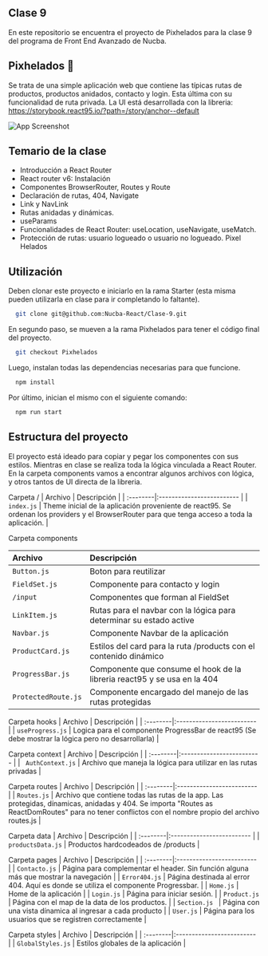 ## Clase 9

En este repositorio se encuentra el proyecto de Pixhelados para la clase 9 del programa de Front End Avanzado de Nucba.

## Pixhelados 🍨
Se trata de una simple aplicación web que contiene las típicas rutas de productos, productos anidados, contacto y login. Esta última con su funcionalidad de ruta privada.
La UI está desarrollada con la libreria: https://storybook.react95.io/?path=/story/anchor--default

![App Screenshot](https://res.cloudinary.com/dcatzxqqf/image/upload/v1657584185/coding/Readmes/Reaact/Clase-8/Clase-8-Main_or9msk.png)

## Temario de la clase

- Introducción a React Router
- React router v6: Instalación
- Componentes BrowserRouter, Routes y Route
- Declaración de rutas, 404, Navigate
- Link y NavLink
- Rutas anidadas y dinámicas.
- useParams
- Funcionalidades de React Router:  useLocation, useNavigate, useMatch.
- Protección de rutas: usuario logueado o usuario no logueado. Pixel Helados


## Utilización

Deben clonar este proyecto e iniciarlo en la rama Starter (esta misma pueden utilizarla en clase para ir completando lo faltante).

```bash
  git clone git@github.com:Nucba-React/Clase-9.git
```

En segundo paso, se mueven a la rama Pixhelados para tener el código final del proyecto.

```bash
  git checkout Pixhelados
```

Luego, instalan todas las dependencias necesarias para que funcione.

```bash
  npm install
```

Por último, inician el mismo con el siguiente comando:

```bash
  npm run start
```

## Estructura del proyecto

El proyecto está ideado para copiar y pegar los componentes con sus estilos. Mientras en clase se realiza toda la lógica vinculada a React Router.
En la carpeta components vamos a encontrar algunos archivos con lógica, y otros tantos de UI directa de la libreria.

Carpeta /
| Archivo    | Descripción                |
| :--------|:------------------------- |
| `index.js` | Theme inicial de la aplicación proveniente de react95. Se ordenan los providers y el BrowserRouter para que tenga acceso a toda la aplicación. |

Carpeta components

| Archivo    | Descripción                |
| :--------|:------------------------- |
| `Button.js` | Boton para reutilizar |
| `FieldSet.js` | Componente para contacto y login |
| `/input` | Componentes que forman al FieldSet |
| `LinkItem.js` | Rutas para el navbar con la lógica para determinar su estado active |
| `Navbar.js` | Componente Navbar de la aplicación |
| `ProductCard.js` | Estilos del card para la ruta /products con el contenido dinámico |
| `ProgressBar.js` | Componente que consume el hook de la libreria react95 y se usa en la 404 |
| `ProtectedRoute.js` | Componente encargado del manejo de las rutas protegidas |

Carpeta hooks
| Archivo    | Descripción                |
| :--------|:------------------------- |
| `useProgress.js` | Logica para el componente ProgressBar de react95 (Se debe mostrar la lógica pero no desarrollarla)  |

Carpeta context
| Archivo    | Descripción                |
| :--------|:------------------------- |
| ` AuthContext.js` | Archivo que maneja la lógica para utilizar en las rutas privadas |

Carpeta routes
| Archivo    | Descripción                |
| :--------|:------------------------- |
| `Routes.js` | Archivo que contiene todas las rutas de la app. Las protegidas, dínamicas, anidadas y 404. Se importa "Routes as ReactDomRoutes" para no tener conflictos con el nombre propio del archivo routes.js |

Carpeta data
| Archivo    | Descripción                |
| :--------|:------------------------- |
| `productsData.js` | Productos hardcodeados de /products |

Carpeta pages
| Archivo    | Descripción                |
| :--------|:------------------------- |
| `Contacto.js` | Página para complementar el header. Sin función alguna más que mostrar la navegación |
| `Error404.js` | Página destinada al error 404. Aquí es donde se utiliza el componente Progressbar. |
| `Home.js` | Home de la aplicación |
| `Login.js` | Página para iniciar sesión.  |
| `Product.js` | Página con el map de la data de los productos. |
| `Section.js ` | Página con una vista dínamica al ingresar a cada producto |
| `User.js` | Página para los usuarios que se registren correctamente |

Carpeta styles
| Archivo    | Descripción                |
| :--------|:------------------------- |
| `GlobalStyles.js` | Estilos globales de la aplicación  |
